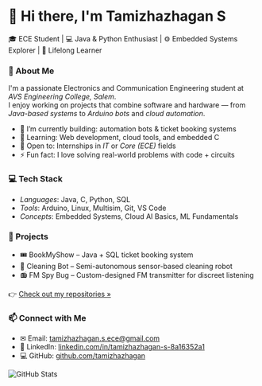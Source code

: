 # 👋 Hi there, I'm Tamizhazhagan S

🎓 ECE Student | 💻 Java & Python Enthusiast | ⚙ Embedded Systems Explorer | 🌱 Lifelong Learner

### 🧠 About Me

I'm a passionate Electronics and Communication Engineering student at *AVS Engineering College, Salem*.  
I enjoy working on projects that combine software and hardware — from *Java-based systems* to *Arduino bots* and *cloud automation*.

- 🔭 I’m currently building: automation bots & ticket booking systems  
- 🌱 Learning: Web development, cloud tools, and embedded C  
- 🤝 Open to: Internships in *IT* or *Core (ECE)* fields  
- ⚡ Fun fact: I love solving real-world problems with code + circuits

### 💻 Tech Stack

- *Languages*: Java, C, Python, SQL  
- *Tools*: Arduino, Linux, Multisim, Git, VS Code  
- *Concepts*: Embedded Systems, Cloud AI Basics, ML Fundamentals

### 📌 Projects

- 🎟 BookMyShow – Java + SQL ticket booking system  
- 🤖 Cleaning Bot – Semi-autonomous sensor-based cleaning robot  
- 📻 FM Spy Bug – Custom-designed FM transmitter for discreet listening

👉 [Check out my repositories »](https://github.com/tamizhazhagan)

### 📫 Connect with Me

- ✉ Email: tamizhazhagan.s.ece@gmail.com  
- 🔗 LinkedIn: [linkedin.com/in/tamizhazhagan-s-8a16352a1](https://www.linkedin.com/in/tamizhazhagan-s-8a16352a1)  
- 💻 GitHub: [github.com/tamizhazhagan](https://github.com/tamizhazhagan)

![GitHub Stats](https://github-readme-stats.vercel.app/api?username=tamizhazhagan&show_icons=true&theme=radical)
